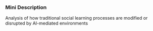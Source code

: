 ### Mini Description

Analysis of how traditional social learning processes are modified or disrupted by AI-mediated environments
